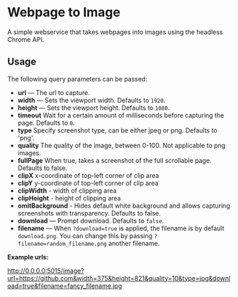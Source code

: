 # Webpage to Image

A simple webservice that takes webpages into images using the headless Chrome API.
## Usage

The following query parameters can be passed:

- **url** — The url to capture.
- **width** — Sets the viewport width. Defaults to `1920`.
- **height** — Sets the viewport height. Defaults to `1080`.
- **timeout** <number> Wait for a certain amount of milliseconds before capturing the page. Defaults to `0`.
- **type** <string> Specify screenshot type, can be either jpeg or png. Defaults to 'png'.
- **quality** <number> The quality of the image, between 0-100. Not applicable to png images.
- **fullPage** <boolean> When true, takes a screenshot of the full scrollable page. Defaults to false.
- **clipX** <number> x-coordinate of top-left corner of clip area
- **clipY** <number> y-coordinate of top-left corner of clip area
- **clipWidth** - <number> width of clipping area
- **clipHeight** - <number> height of clipping area
- **omitBackground** - <boolean> Hides default white background and allows capturing screenshots with transparency. Defaults to false.
- **download** — Prompt download. Defaults to `false`.
- **filename** — When `?download=true` is applied, the filename is by default `download.png`. You can change this by passing `?filename=random_filename.png` another filename.

**Example urls:**

http://0.0.0.0:5015/image?url=https://github.com&width=375&height=821&quality=10&type=jpg&download=true&filename=fancy_filename.jpg